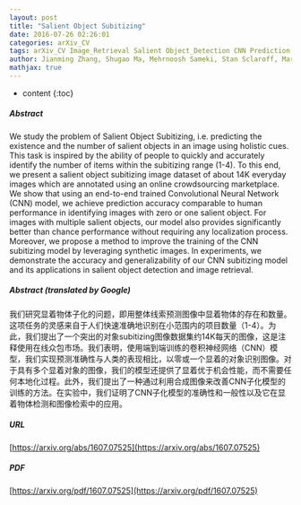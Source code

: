 ```yaml
---
layout: post
title: "Salient Object Subitizing"
date: 2016-07-26 02:26:01
categories: arXiv_CV
tags: arXiv_CV Image_Retrieval Salient Object_Detection CNN Prediction Detection
author: Jianming Zhang, Shugao Ma, Mehrnoosh Sameki, Stan Sclaroff, Margrit Betke, Zhe Lin, Xiaohui Shen, Brian Price, Radomir Mech
mathjax: true
---
```


* content
{:toc}

##### Abstract
We study the problem of Salient Object Subitizing, i.e. predicting the existence and the number of salient objects in an image using holistic cues. This task is inspired by the ability of people to quickly and accurately identify the number of items within the subitizing range (1-4). To this end, we present a salient object subitizing image dataset of about 14K everyday images which are annotated using an online crowdsourcing marketplace. We show that using an end-to-end trained Convolutional Neural Network (CNN) model, we achieve prediction accuracy comparable to human performance in identifying images with zero or one salient object. For images with multiple salient objects, our model also provides significantly better than chance performance without requiring any localization process. Moreover, we propose a method to improve the training of the CNN subitizing model by leveraging synthetic images. In experiments, we demonstrate the accuracy and generalizability of our CNN subitizing model and its applications in salient object detection and image retrieval.

##### Abstract (translated by Google)
我们研究显着物体子化的问题，即用整体线索预测图像中显着物体的存在和数量。这项任务的灵感来自于人们快速准确地识别在小范围内的项目数量（1-4）。为此，我们提出了一个突出的对象subitizing图像数据集约14K每天的图像，这是注释使用在线众包市场。我们表明，使用端到端训练的卷积神经网络（CNN）模型，我们实现预测准确性与人类的表现相比，以零或一个显着的对象识别图像。对于具有多个显着对象的图像，我们的模型还提供了显着优于机会性能，而不需要任何本地化过程。此外，我们提出了一种通过利用合成图像来改善CNN子化模型的训练的方法。在实验中，我们证明了CNN子化模型的准确性和一般性以及它在显着物体检测和图像检索中的应用。

##### URL
[https://arxiv.org/abs/1607.07525](https://arxiv.org/abs/1607.07525)

##### PDF
[https://arxiv.org/pdf/1607.07525](https://arxiv.org/pdf/1607.07525)

